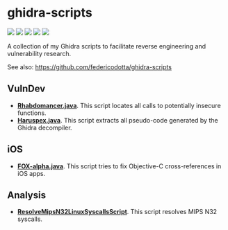 # ghidra-scripts
[![](https://img.shields.io/github/stars/0xdea/ghidra-scripts.svg?color=yellow)](https://github.com/0xdea/ghidra-scripts)
[![](https://img.shields.io/github/forks/0xdea/ghidra-scripts.svg?color=green)](https://github.com/0xdea/ghidra-scripts)
[![](https://img.shields.io/github/watchers/0xdea/ghidra-scripts.svg?color=red)](https://github.com/0xdea/ghidra-scripts)
[![](https://img.shields.io/badge/license-MIT%20License-red.svg?color=lightgray)](https://opensource.org/licenses/MIT) 
[![](https://img.shields.io/badge/twitter-%400xdea-blue.svg)](https://twitter.com/0xdea)

A collection of my Ghidra scripts to facilitate reverse engineering and vulnerability research.

See also: https://github.com/federicodotta/ghidra-scripts

## VulnDev
* [**Rhabdomancer.java**](https://github.com/0xdea/ghidra-scripts/blob/main/Rhabdomancer.java). This script locates all calls to potentially insecure functions.
* [**Haruspex.java**](https://github.com/0xdea/ghidra-scripts/blob/main/Haruspex.java). This script extracts all pseudo-code generated by the Ghidra decompiler.

## iOS
* [**FOX-alpha.java**](https://github.com/0xdea/ghidra-scripts/blob/main/FOX-alpha.java). This script tries to fix Objective-C cross-references in iOS apps.

## Analysis
* [**ResolveMipsN32LinuxSyscallsScript**](https://github.com/0xdea/ghidra-scripts/blob/main/ResolveMipsN32LinuxSyscallsScript.java). This script resolves MIPS N32 syscalls.
